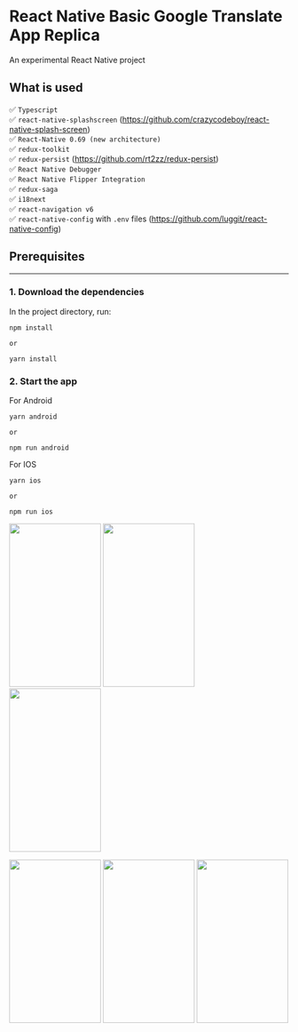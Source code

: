# React Native Basic Google Translate App Replica

An experimental React Native project


## What is used

✅ `Typescript` <br />
✅ `react-native-splashscreen` (https://github.com/crazycodeboy/react-native-splash-screen) ️<br />
✅ `React-Native 0.69 (new architecture)`<br/>
✅ `redux-toolkit` <br/>
✅ `redux-persist` (https://github.com/rt2zz/redux-persist) ️<br />
✅ `React Native Debugger` <br/>
✅ `React Native Flipper Integration` <br/>
✅ `redux-saga` <br/>
✅ `i18next` <br/>
✅ `react-navigation v6` ️<br/>
✅ `react-native-config` with `.env` files (https://github.com/luggit/react-native-config) ️<br />

## Prerequisites
***


### 1. Download the dependencies

In the project directory, run:

```
npm install

or

yarn install
```

### 2. Start the app

For Android

```
yarn android

or 

npm run android
```

For IOS


```
yarn ios

or 

npm run ios
```

<p float="left">
  <img src="https://user-images.githubusercontent.com/37984694/185242307-3945ee88-48e2-4d07-872c-f20f14980e00.jpeg" width="165" height="294">
  
  <img src="https://user-images.githubusercontent.com/37984694/185242336-1241611f-3b03-4334-af6c-f4ed7ce416a1.PNG" width="165" height="294" style="margin-right:10px">
  
  <img src="https://user-images.githubusercontent.com/37984694/185242323-b2da84f6-3774-46dd-b66e-d4452f23c6d9.PNG" width="165" height="294">
</p>

<p float="left">
  <img src="https://user-images.githubusercontent.com/37984694/185242333-7c37f211-b3ac-4e45-8ea3-0c3cfef6ccb6.PNG" width="165" height="294">
  
  <img src="https://user-images.githubusercontent.com/37984694/185242339-a9b74248-e032-4502-bf5a-73261b9f209b.PNG" width="165" height="294">
  
  <img src="https://user-images.githubusercontent.com/37984694/185242341-f002f6e8-9eea-40d8-b1b9-d545f29b3c78.PNG" width="165" height="294">
</p>
